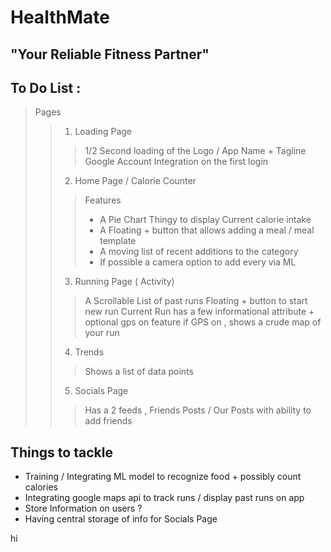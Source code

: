 # HealthMate 
## "Your Reliable Fitness Partner"

## To Do List :

> Pages 
>> 1. Loading Page 
>>> 1/2 Second loading of the Logo / App Name + Tagline 
>>> Google Account Integration on the first login
>> 2. Home Page / Calorie Counter 
>>>Features 
>>> - A Pie Chart Thingy to display Current calorie intake 
>>> - A Floating + button that allows adding a meal / meal template 
>>> - A moving list of recent additions to the category 
>>> - If possible a camera option to add every via ML
>> 3. Running Page ( Activity)
>>>A Scrollable List of past runs 
>>> Floating + button to start new run 
>>> Current Run has a few informational attribute + optional gps on feature
>>> if GPS on , shows a crude map of your run 
>>4. Trends 
>>> Shows a list of data points 
>>5. Socials Page 
>>> Has a 2 feeds  , Friends Posts / Our Posts with ability to add friends 

## Things to tackle 

- Training / Integrating ML model to recognize food + possibly count calories 
- Integrating google maps api to track runs / display past runs on app 
- Store Information on users ?
- Having central storage of info for Socials Page 

hi



